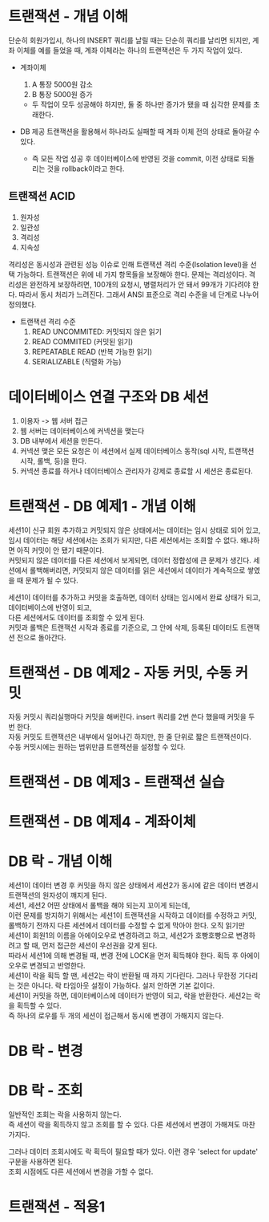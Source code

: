 # 트랜잭션 - 개념 이해 
단순히 회원가입시, 하나의 INSERT 쿼리를 날릴 때는 단순히 쿼리를 날리면 되지만, 계좌 이체를 예를 들었을 때, 계좌 이체라는 하나의 트랜잭션은 두 가지 작업이 있다. 

- 계좌이체
  1. A 통장 5000원 감소
  2. B 통장 5000원 증가
  - 두 작업이 모두 성공해야 하지만, 둘 중 하나만 증가가 됐을 때 심각한 문제를 초래한다. 

- DB 제공 트랜잭션을 활용해서 하나라도 실패할 때 계좌 이체 전의 상태로 돌아갈 수 있다.
  - 즉 모든 작업 성공 후 데이터베이스에 반영된 것을 commit, 이전 상태로 되돌리는 것을 rollback이라고 한다.

## 트랜잭션 ACID
1. 원자성
2. 일관성
3. 격리성
4. 지속성

격리성은 동시성과 관련된 성능 이슈로 인해 트랜잭션 격리 수준(Isolation level)을 선택 가능하다.
트랜잭션은 위에 네 가지 항목들을 보장해야 한다.
문제는 격리성이다. 격리성은 완전하게 보장하려면, 100개의 요청시, 병렬처리가 안 돼서 99개가 기다려야 한다.
따라서 동시 처리가 느려진다. 그래서 ANSI 표준으로 격리 수준을 네 단계로 나누어 정의했다.

- 트랜잭션 격리 수준
  1. READ UNCOMMITED: 커밋되지 않은 읽기
  2. READ COMMITED (커밋된 읽기)
  3. REPEATABLE READ (반복 가능한 읽기)
  4. SERIALIZABLE (직렬화 가능)

# 데이터베이스 연결 구조와 DB 세션
1. 이용자 -> 웹 서버 접근
2. 웹 서버는 데이터베이스에 커넥션을 맺는다
3. DB 내부에서 세션을 만든다.
4. 커넥션 맺은 모든 요청은 이 세션에서 실제 데이터베이스 동작(sql 시작, 트랜잭션 시작, 롤백, 등)을 한다.
5. 커넥션 종료를 하거나 데이터베이스 관리자가 강제로 종료할 시 세션은 종료된다.


# 트랜잭션 - DB 예제1 - 개념 이해
세션1이 신규 회원 추가하고 커밋되지 않은 상태에서는 데이터는 임시 상태로 되어 있고, 
임시 데이터는 해당 세션에서는 조회가 되지만, 다른 세션에서는 조회할 수 없다. 
왜냐하면 아직 커밋이 안 됐기 때문이다.  
커밋되지 않은 데이터를 다른 세션에서 보게되면, 데이터 정합성에 큰 문제가 생긴다. 세션에서 롤백해버리면,
커밋되지 않은 데이터를 읽은 세션에서 데이터가 계속적으로 쌓였을 때 문제가 될 수 있다.  
  
세션1이 데이터를 추가하고 커밋을 호출하면, 데이터 상태는 임시에서 완료 상태가 되고, 데이터베이스에 반영이 되고,  
다른 세션에서도 데이터를 조회할 수 있게 된다.  
커밋과 롤백은 트랜잭션 시작과 종료를 기준으로, 그 안에 삭제, 등록된 데이터도 트랜잭션 전으로 돌아간다.  


# 트랜잭션 - DB 예제2 - 자동 커밋, 수동 커밋
자동 커밋시 쿼리실행마다 커밋을 해버린다. insert 쿼리를 2번 쓴다 했을때 커밋을 두 번 한다.  
자동 커밋도 트랜잭션은 내부에서 일어나긴 하지만, 한 줄 단위로 짧은 트랜잭션이다.  
수동 커밋시에는 원하는 범위만큼 트랜잭션을 설정할 수 있다.  

# 트랜잭션 - DB 예제3 - 트랜잭션 실습

# 트랜잭션 - DB 예제4 - 계좌이체

# DB 락 - 개념 이해
세션1이 데이터 변경 후 커밋을 하지 않은 상태에서 세션2가 동시에 같은 데이터 변경시 트랜잭션의 원자성이 꺠지게 된다.  
세션1, 세션2 어떤 상태에서 롤백을 해야 되는지 꼬이게 되는데,  
이런 문제를 방지하기 위해서는 세션1이 트랜잭션을 시작하고 데이터를 수정하고 커밋, 롤백하기 전까지 다른 세션에서 데이터를 수정할 수 없게 막아야 한다. 오직 읽기만  
세션1이 회원1의 이름을 아에이오우로 변경하려고 하고, 세션2가 호빵호빵으로 변경하려고 할 때, 먼저 접근한 세션이 우선권을 갖게 된다.  
따라서 세션1에 의해 변경될 때, 변경 전에 LOCK을 먼저 획득해야 한다. 획득 후 아에이오우로 변경되고 반영한다.  
세션1이 락을 획득 할 땐, 세션2는 락이 반환될 때 까지 기다린다. 그러나 무한정 기다리는 것은 아니다. 락 타임아웃 설정이 가능하다. 설저 안하면 기본 값이다.  
세션1이 커밋을 하면, 데이터베이스에 데이터가 반영이 되고, 락을 반환한다. 세션2는 락을 획득할 수 있다.  
즉 하나의 로우를 두 개의 세션이 접근해서 동시에 변경이 가해지지 않는다.

# DB 락 - 변경

# DB 락 - 조회
일반적인 조회는 락을 사용하지 않는다.  
즉 세션이 락을 획득하지 않고 조회를 할 수 있다. 다른 세션에서 변경이 가해져도 마찬가지다.  

그러나 데이터 조회시에도 락 획득이 필요할 때가 있다. 이런 경우 'select for update' 구문을 사용하면 된다.  
조회 시점에도 다른 세션에서 변경을 가할 수 없다.  

# 트랜잭션 - 적용1









